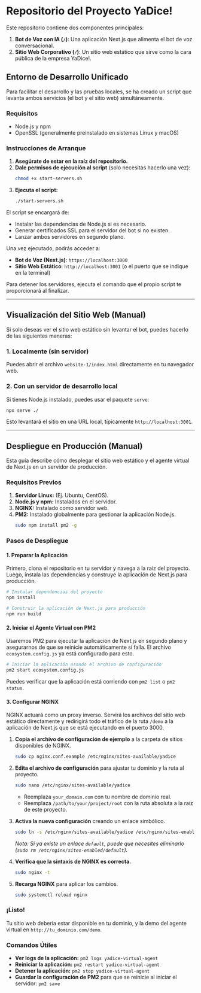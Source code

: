 # Repositorio del Proyecto YaDice!

Este repositorio contiene dos componentes principales:

1.  **Bot de Voz con IA (`/`)**: Una aplicación Next.js que alimenta el bot de voz conversacional.
2.  **Sitio Web Corporativo (`/`)**: Un sitio web estático que sirve como la cara pública de la empresa YaDice!.

## Entorno de Desarrollo Unificado

Para facilitar el desarrollo y las pruebas locales, se ha creado un script que levanta ambos servicios (el bot y el sitio web) simultáneamente.

### Requisitos

*   Node.js y npm
*   OpenSSL (generalmente preinstalado en sistemas Linux y macOS)

### Instrucciones de Arranque

1.  **Asegúrate de estar en la raíz del repositorio.**
2.  **Dale permisos de ejecución al script** (solo necesitas hacerlo una vez):
    ```bash
    chmod +x start-servers.sh
    ```
3.  **Ejecuta el script:**
    ```bash
    ./start-servers.sh
    ```

El script se encargará de:
*   Instalar las dependencias de Node.js si es necesario.
*   Generar certificados SSL para el servidor del bot si no existen.
*   Lanzar ambos servidores en segundo plano.

Una vez ejecutado, podrás acceder a:
*   **Bot de Voz (Next.js)**: `https://localhost:3000`
*   **Sitio Web Estático**: `http://localhost:3001` (o el puerto que se indique en la terminal)

Para detener los servidores, ejecuta el comando que el propio script te proporcionará al finalizar.

---

## Visualización del Sitio Web (Manual)

Si solo deseas ver el sitio web estático sin levantar el bot, puedes hacerlo de las siguientes maneras:

### 1. Localmente (sin servidor)

Puedes abrir el archivo `website-1/index.html` directamente en tu navegador web.

### 2. Con un servidor de desarrollo local

Si tienes Node.js instalado, puedes usar el paquete `serve`:
```bash
npx serve ./
```
Esto levantará el sitio en una URL local, típicamente `http://localhost:3001`.

---

## Despliegue en Producción (Manual)

Esta guía describe cómo desplegar el sitio web estático y el agente virtual de Next.js en un servidor de producción.

### Requisitos Previos

1.  **Servidor Linux:** (Ej. Ubuntu, CentOS).
2.  **Node.js y npm:** Instalados en el servidor.
3.  **NGINX:** Instalado como servidor web.
4.  **PM2:** Instalado globalmente para gestionar la aplicación Node.js.
    ```bash
    sudo npm install pm2 -g
    ```

### Pasos de Despliegue

#### 1. Preparar la Aplicación

Primero, clona el repositorio en tu servidor y navega a la raíz del proyecto. Luego, instala las dependencias y construye la aplicación de Next.js para producción.

```bash
# Instalar dependencias del proyecto
npm install

# Construir la aplicación de Next.js para producción
npm run build
```

#### 2. Iniciar el Agente Virtual con PM2

Usaremos PM2 para ejecutar la aplicación de Next.js en segundo plano y asegurarnos de que se reinicie automáticamente si falla. El archivo `ecosystem.config.js` ya está configurado para esto.

```bash
# Iniciar la aplicación usando el archivo de configuración
pm2 start ecosystem.config.js
```

Puedes verificar que la aplicación está corriendo con `pm2 list` o `pm2 status`.

#### 3. Configurar NGINX

NGINX actuará como un proxy inverso. Servirá los archivos del sitio web estático directamente y redirigirá todo el tráfico de la ruta `/demo` a la aplicación de Next.js que se está ejecutando en el puerto 3000.

1.  **Copia el archivo de configuración de ejemplo** a la carpeta de sitios disponibles de NGINX.
    ```bash
    sudo cp nginx.conf.example /etc/nginx/sites-available/yadice
    ```

2.  **Edita el archivo de configuración** para ajustar tu dominio y la ruta al proyecto.
    ```bash
    sudo nano /etc/nginx/sites-available/yadice
    ```
    -   Reemplaza `your_domain.com` con tu nombre de dominio real.
    -   Reemplaza `/path/to/your/project/root` con la ruta absoluta a la raíz de este proyecto.

3.  **Activa la nueva configuración** creando un enlace simbólico.
    ```bash
    sudo ln -s /etc/nginx/sites-available/yadice /etc/nginx/sites-enabled/
    ```
    *Nota: Si ya existe un enlace `default`, puede que necesites eliminarlo (`sudo rm /etc/nginx/sites-enabled/default`).*

4.  **Verifica que la sintaxis de NGINX es correcta.**
    ```bash
    sudo nginx -t
    ```

5.  **Recarga NGINX** para aplicar los cambios.
    ```bash
    sudo systemctl reload nginx
    ```

### ¡Listo!

Tu sitio web debería estar disponible en tu dominio, y la demo del agente virtual en `http://tu_dominio.com/demo`.

### Comandos Útiles

-   **Ver logs de la aplicación:** `pm2 logs yadice-virtual-agent`
-   **Reiniciar la aplicación:** `pm2 restart yadice-virtual-agent`
-   **Detener la aplicación:** `pm2 stop yadice-virtual-agent`
-   **Guardar la configuración de PM2** para que se reinicie al iniciar el servidor: `pm2 save`
